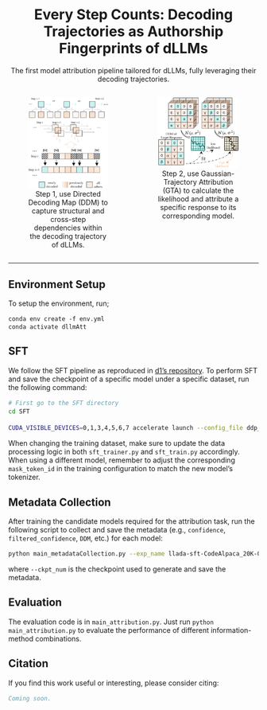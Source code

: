 <div align="center">
    <h1>Every Step Counts: Decoding Trajectories as Authorship Fingerprints of dLLMs</h1>
    <p>The first model attribution pipeline tailored for dLLMs, fully leveraging their decoding trajectories.</p>
</div>

<div align="center" style="display: flex; justify-content: center; gap: 20px;">
  <figure style="text-align: center;">
    <img src="media/DDM_fig.png" alt="DDM Figure" width="300">
    <figcaption>Step 1, use Directed Decoding Map (DDM) to capture structural and cross-step dependencies within the decoding trajectory of dLLMs.</figcaption>
  </figure>

  <figure style="text-align: center;">
    <img src="media/GTA_fig.png" alt="GTA Figure" width="600">
    <figcaption>Step 2, use Gaussian-Trajectory Attribution (GTA) to calculate the likelihood and attribute a specific response to its corresponding model.</figcaption>
  </figure>
</div>

<div align="center">
  <hr width="100%">
</div>


## Environment Setup

To setup the environment, run;
```
conda env create -f env.yml
conda activate dllmAtt
```


## SFT
We follow the SFT pipeline as reproduced in [d1’s repository](https://github.com/dllm-reasoning/d1). To perform SFT and save the checkpoint of a specific model under a specific dataset, run the following command:

```bash
# First go to the SFT directory
cd SFT

CUDA_VISIBLE_DEVICES=0,1,3,4,5,6,7 accelerate launch --config_file ddp_config.yaml --main_process_port 29500 --num_processes 8 sft_train.py
```

When changing the training dataset, make sure to update the data processing logic in both `sft_trainer.py` and `sft_train.py` accordingly. When using a different model, remember to adjust the corresponding `mask_token_id` in the training configuration to match the new model’s tokenizer.

## Metadata Collection

After training the candidate models required for the attribution task, run the following script to collect and save the metadata (e.g., `confidence`, `filtered_confidence`, `DDM`, etc.) for each model:

```bash
python main_metadataCollection.py --exp_name llada-sft-CodeAlpaca_20K-0.7 --ckpt_num 5000 --gen_length 32 --block_size 32 --mask_token_id 126336
```
where `--ckpt_num` is the checkpoint used to generate and save the metadata.

## Evaluation

The evaluation code is in `main_attribution.py`. Just run `python main_attribution.py` to evaluate the performance of different information-method combinations.



## Citation

If you find this work useful or interesting, please consider citing:

```bibtex
Coming soon.
```


